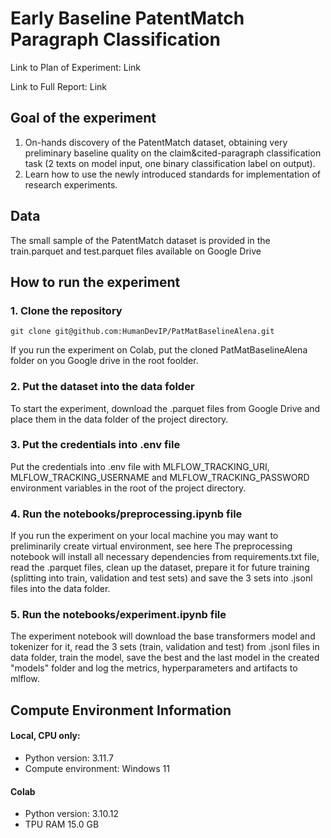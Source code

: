 # Early Baseline PatentMatch Paragraph Classification


Link to Plan of Experiment: <a href:=https://www.notion.so/Early-baseline-for-claim-cited-paragraph-classification-on-PatentMatch-Alena-fca8a73a8cc94544845944be9aed1087>Link</a>


Link to Full Report: <a href:=https://www.notion.so/Report-Alena-Early-Baseline-PatentMatch-Paragraph-Classification-7b3fbf5890eb4a5b8b4c08bb2f3625b8>Link</a>


## Goal of the experiment
1. On-hands discovery of the PatentMatch dataset, obtaining very preliminary baseline quality on the claim&cited-paragraph classification task (2 texts on model input, one binary classification label on output).
2. Learn how to use the newly introduced standards for implementation of research experiments.


## Data
The small sample of the PatentMatch dataset is provided in the train.parquet and test.parquet files available on <a href:=https://drive.google.com/drive/folders/16JQErGdej1Z33RIwUCoPAdNc6QY59iyl>Google Drive</a>


## How to run the experiment


### 1. Clone the repository
```
git clone git@github.com:HumanDevIP/PatMatBaselineAlena.git
```
If you run the experiment on Colab, put the cloned PatMatBaselineAlena folder on you Google drive in the root foolder.

### 2. Put the dataset into the data folder
To start the experiment, download the .parquet files from Google Drive and place them in the data folder of the project directory.

### 3. Put the credentials into .env file
Put the credentials into .env file with MLFLOW_TRACKING_URI, MLFLOW_TRACKING_USERNAME and MLFLOW_TRACKING_PASSWORD environment variables in the root of the project directory.

### 4. Run the notebooks/preprocessing.ipynb file
If you run the experiment on your local machine you may want to preliminarily create virtual environment, see <a href:=https://docs.python.org/3/library/venv.html>here</a>
The preprocessing notebook will install all necessary dependencies from requirements.txt file, read the .parquet files, clean up the dataset, prepare it for future training (splitting into train, validation and test sets) and save the 3 sets into .jsonl files into the data folder.

### 5. Run the notebooks/experiment.ipynb file
The experiment notebook will download the base transformers model and tokenizer for it, read the 3 sets (train, validation and test) from .jsonl files in data folder, train the model, save the best and the last model in the created "models" folder and log the metrics, hyperparameters and artifacts to mlflow.


## Compute Environment Information 

#### Local, CPU only:
- Python version: 3.11.7
- Compute environment: Windows 11

#### Colab
- Python version: 3.10.12
- TPU RAM 15.0 GB
